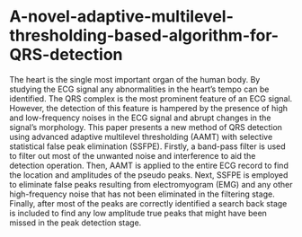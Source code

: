 # A-novel-adaptive-multilevel-thresholding-based-algorithm-for-QRS-detection


The heart is the single most important organ of the human body. By studying the ECG signal any abnormalities in the heart’s tempo can be identified. The QRS complex is the most prominent feature of an ECG signal. However, the detection of this feature is hampered by the presence of high and low-frequency noises in the ECG signal and abrupt changes in the signal’s morphology. This paper presents a new method of QRS detection using advanced adaptive multilevel thresholding (AAMT) with selective statistical false peak elimination (SSFPE). Firstly, a band-pass filter is used to filter out most of the unwanted noise and interference to aid the detection operation. Then, AAMT is applied to the entire ECG record to find the location and amplitudes of the pseudo peaks. Next, SSFPE is employed to eliminate false peaks resulting from electromyogram (EMG) and any other high-frequency noise that has not been eliminated in the filtering stage. Finally, after most of the peaks are correctly identified a search back stage is included to find any low amplitude true peaks that might have been missed in the peak detection stage. 
